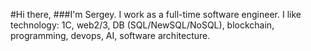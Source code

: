 #Hi there,
###I'm Sergey. I work as a full-time software engineer. I like technology: 1C, web2/3, DB (SQL/NewSQL/NoSQL), blockchain, programming, devops, AI, software architecture.
